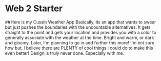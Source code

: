 # Web 2 Starter

##Here is my Cussin Weather App
Basically, its an app that wants to swear but just pushes the boundaries with the uncountable alternatives.
It gets straight to the point and gets your location and provides you with a color to generally associate with the weather at the time. Bright and warm, or dark and gloomy. 
Later, I'm planning to go in and further this more! I'm not sure how but, I believe there are PLENTY of cool things I could do to make this even better! Design is truly never done. Especially with me.